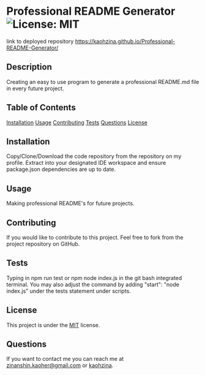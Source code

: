 # Professional README Generator ![License: MIT](https://img.shields.io/badge/License-MIT-yellow.svg)
  link to deployed repository https://kaohzina.github.io/Professional-README-Generator/
## Description
Creating an easy to use program to generate a professional README.md file in every future project.

## Table of Contents
[Installation](#installation)
[Usage](#usage)
[Contributing](#contributing)
[Tests](#tests)
[Questions](#questions)
[License](#license)   

## Installation
Copy/Clone/Download the code repository from the repository on my profile. Extract into your designated IDE workspace and ensure package.json dependencies are up to date. 

## Usage
Making professional README's for future projects.

## Contributing
If you would like to contribute to this project. Feel free to fork from the project repository on GitHub.

## Tests
Typing in npm run test or npm node index.js in the git bash integrated terminal. You may also adjust the command by adding "start": "node index.js" under the tests statement under scripts. 

## License
This project is under the [MIT](https://opensource.org/licenses/MIT) license.

## Questions
If you want to contact me you can reach me at zinanshin.kaoher@gmail.com or [kaohzina](https://github.com/kaohzina).
